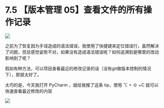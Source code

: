 # 7.5 【版本管理 05】查看文件的所有操作记录

![](http://image.iswbm.com/20200804124133.png)

之前为了恢复因为手误造成的语法错误，我使用了快捷键来定位错误行，虽然解决了问题，但总感觉姿势不对，如果没有造成语法错误呢？如何追溯到是哪里的改动影响到了呢？

假如有种方法，可以项目查看最近的修改记录的话（没有git做版本控制的情况下），那就太好了。

太巧的是，今天我打开 PyCharm ，就给我推了这条 tip，使用 ⌥ + ⇧ +C 就可以快速查看最近修改的内容

![](http://image.iswbm.com/20190614235120.png)


